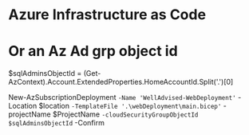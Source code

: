 ﻿# Azure Infrastructure as Code

# Or an Az Ad grp object id
$sqlAdminsObjectId = (Get-AzContext).Account.ExtendedProperties.HomeAccountId.Split('.')[0]

New-AzSubscriptionDeployment `
  -Name 'WellAdvised-WebDeployment' `
  -Location $location `
  -TemplateFile '.\webDeployment\main.bicep' `
  -projectName $ProjectName `
  -cloudSecurityGroupObjectId $sqlAdminsObjectId `
  -Confirm
